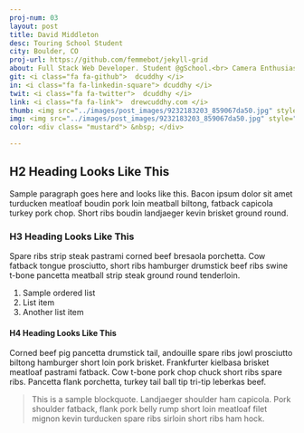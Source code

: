 ```yaml
---
proj-num: 03
layout: post
title: David Middleton
desc: Touring School Student
city: Boulder, CO
proj-url: https://github.com/femmebot/jekyll-grid
about: Full Stack Web Developer. Student @gSchool.<br> Camera Enthusiast. Lover of guacamole. <br> Full Stack Web Developer. Student @gSchool.<br> Camera Enthusiast. Lover of guacamole. <br> Full Stack Web Developer. Student @gSchool.<br> Camera Enthusiast. Lover of guacamole.
git: <i class="fa fa-github">  dcuddhy </i>
in: <i class="fa fa-linkedin-square"> dcuddhy </i>
twit: <i class="fa fa-twitter">  dcuddhy </i>
link: <i class="fa fa-link">  drewcuddhy.com </i>
thumb: <img src="../images/post_images/9232183203_859067da50.jpg" style="width:270px;height:180px" >
img: <img src="../images/post_images/9232183203_859067da50.jpg" style="width:600px;height:400px" >
color: <div class= "mustard"> &nbsp; </div>

---
```




## H2 Heading Looks Like This

Sample paragraph goes here and looks like this. Bacon ipsum dolor sit amet turducken meatloaf boudin pork loin meatball biltong, fatback capicola turkey pork chop. Short ribs boudin landjaeger kevin brisket ground round.

### H3 Heading Looks Like This

Spare ribs strip steak pastrami corned beef bresaola porchetta. Cow fatback tongue prosciutto, short ribs hamburger drumstick beef ribs swine t-bone pancetta meatball strip steak ground round tenderloin.

1. Sample ordered list
2. List item
3. Another list item

#### H4 Heading Looks Like This

Corned beef pig pancetta drumstick tail, andouille spare ribs jowl prosciutto biltong hamburger short loin pork brisket. Frankfurter kielbasa brisket meatloaf pastrami fatback. Cow t-bone pork chop chuck short ribs spare ribs. Pancetta flank porchetta, turkey tail ball tip tri-tip leberkas beef.

> This is a sample blockquote. Landjaeger shoulder ham capicola.
> Pork shoulder fatback, flank pork belly rump short loin meatloaf filet mignon kevin turducken spare ribs sirloin short ribs ham hock.
